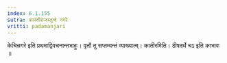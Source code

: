 ```yaml
---
index: 6.1.155
sutra: कास्तीराजस्तुन्दे नगरे
vritti: padamanjari
---
```


 केचिन्नगरे इति प्रथमाद्विवचनान्तभाहुः। वृतौ तु सप्तम्यन्तं व्याख्यात्म्। कातीरमिति। ठीषदर्थे चऽ इति काभावः ॥